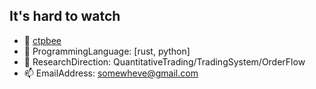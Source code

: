 ## It's hard to watch 


- 🔭 [ctpbee](https://github.com/ctpbee/ctpbee)
- 🌱 ProgrammingLanguage: [rust, python]
- 💬 ResearchDirection: QuantitativeTrading/TradingSystem/OrderFlow
- 📫 EmailAddress: somewheve@gmail.com
<p style="align:left">
<img href="https://github-readme-stats.vercel.app/api?username=somewheve&show_icons=true&theme=dracula&cache_seconds=3600"></img>
</p>
